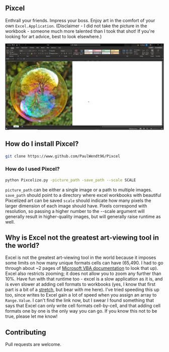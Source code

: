 ## Pixcel
Enthrall your friends. Impress your boss. Enjoy art in the comfort of your own ```Excel.Application```. (Disclaimer - I did not take the picture in the workbook - someone much more talented than I took that shot! If you're looking for art advice, best to look elsewhere.)

<img src="/Sample/sample_soap.PNG" alt="Soap Bubble in Excel"/>

## How do I install Pixcel?
```bash
git clone https://www.github.com/PaulWendt96/Pixcel
```

### How do I used Pixcel?
```bash
python Pixcelize.py -picture_path -save_path --scale SCALE
```

```picture_path``` can be either a single image or a path to multiple images. ```save_path``` should point to a directory where excel workbooks with beautiful Pixcelized art can be saved ```scale``` should indicate how many pixels the larger dimension of each image should have. Pixels correspond with resolution, so passing a higher number to the --scale
argument will generally result in higher-quality images, but will generally raise runtime as well.

## Why is Excel not the greatest art-viewing tool in the world?
Excel is not the greatest art-viewing tool in the world because it imposes some limits on how many unique formats cells can have (65,490. I had to go through about ~2 pages of [Microsoft VBA documentation](https://docs.microsoft.com/en-us/office/vba/api/overview/) to look that up). Excel also restricts zooming; it does not allow you to zoom any further than 10%. Have fun with that runtime too - excel is a slow application as it is, and is even slower at adding cell formats to workbooks (yes, I know that first part is a bit of a [stretch](https://fastexcel.wordpress.com/2011/05/25/xips-excel-calculations-per-second/), but bear with me here). I've tried speeding this up too, since writes to Excel gain a lot of speed when you assign an array to ```Range.Value```. I can't find the link now, but I swear I found something that says that Excel can only write cell formats cell-by-cell, and that adding cell formats one by one is the only way you can go. If you know this not to be true, please let me know!

## Contributing
Pull requests are welcome.
